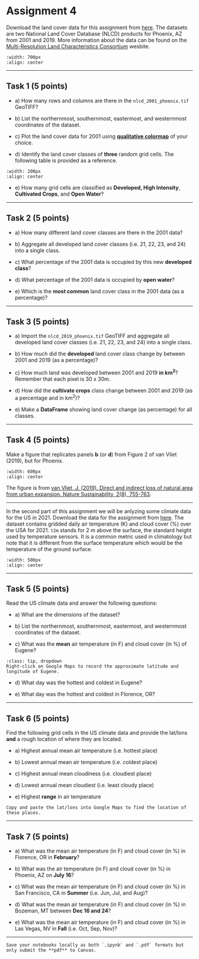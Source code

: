 # Assignment 4

Download the land cover data for this assignment from [here](https://www.dropbox.com/sh/ueleej8cr77kr2i/AACjQIouxEfUvo6A7ErSfgS0a?dl=0). The datasets are two National Land Cover Database (NLCD) products for Phoenix, AZ from 2001 and 2019. More information about the data can be found on the [Multi-Resolution Land Characteristics Consortium](https://www.mrlc.gov/data) wesbite.

```{image} images/phoenix.jpeg
:width: 700px
:align: center
```

*****************************

## Task 1 (5 points)

* a) How many rows and columns are there in the `nlcd_2001_phoenix.tif` GeoTIFF?

* b) List the northernmost, southernmost, eastermost, and westernmost coordinates of the dataset.

* c) Plot the land cover data for 2001 using [**qualitative colormap**](https://matplotlib.org/stable/tutorials/colors/colormaps.html#qualitative) of your choice.

* d) Identify the land cover classes of **three** random grid cells. The following table is provided as a reference. 

```{image} images/nlcd-classes.jpg
:width: 200px
:align: center
```

* e) How many grid cells are classified as **Developed, High Intensity**, **Cultivated Crops**, and **Open Water**?

*****************************

## Task 2 (5 points)

* a) How many different land cover classes are there in the 2001 data?

* b) Aggregate all developed land cover classes (i.e. 21, 22, 23, and 24) into a single class.

* c) What percentage of the 2001 data is occupied by this new **developed class**?

* d) What percentage of the 2001 data is occupied by **open water**?

* e) Which is the **most common** land cover class in the 2001 data (as a percentage)?

*****************************

## Task 3 (5 points)

* a) Import the `nlcd_2019_phoenix.tif` GeoTIFF and aggregate all developed land cover classes (i.e. 21, 22, 23, and 24) into a single class.

* b) How much did the **developed** land cover class change by between 2001 and 2019 (as a percentage)?

* c) How much land was developed between 2001 and 2019 **in km$^2$**? Remember that each pixel is 30 x 30m. 

* d) How did the **cultivate crops** class change between 2001 and 2019 (as a percentage and in km$^2$)?

* e) Make a **DataFrame** showing land cover change (as percentage) for all classes.


*****************************

## Task 4 (5 points)

Make a figure that replicates panels **b** (or **d**) from Figure 2 of van Vliet (2019), but for Phoenix. 

```{image} reading/fig2.png
:width: 600px
:align: center
```

The figure is from [van Vliet, J. (2019). Direct and indirect loss of natural area from urban expansion. Nature Sustainability, 2(8), 755-763](https://www.dropbox.com/s/dk51m44mlruz7l9/van-vliet-2019.pdf?dl=0).


*****************************

In the second part of this assignment we will be anlyzing some climate data for the US in 2021. Download the data for the assignment from [here](https://www.dropbox.com/sh/ueleej8cr77kr2i/AACjQIouxEfUvo6A7ErSfgS0a?dl=0). The dataset contains gridded daily air temperature (K) and cloud cover (%) over the USA for 2021. `t2m` stands for 2 m above the surface, the standard height used by temperature sensors. It is a common metric used in climatology but note that it is different from the surface temperature which would be the temperature of the ground surface. 

```{image} images/clouds.jpg
:width: 500px
:align: center
```

*****************************

## Task 5 (5 points)

Read the US climate data and answer the following questions:

* a) What are the dimensions of the dataset?

* b) List the northernmost, southernmost, eastermost, and westernmost coordinates of the dataset.

* c) What was the **mean** air temperature (in F) and cloud cover (in %) of Eugene? 

```{admonition} Click to reveal hint
:class: tip, dropdown
Right-click on Google Maps to record the approximate latitude and longitude of Eugene.
```
* d) What day was the hottest and coldest in Eugene? 

* e) What day was the hottest and coldest in Florence, OR? 
 
*****************************

## Task 6 (5 points)

Find the following grid cells in the US climate data and provide the lat/lons **and** a rough location of where they are located.

* a) Highest annual mean air temperature (i.e. hottest place)

* b) Lowest annual mean air temperature (i.e. coldest place)

* c) Highest annual mean cloudiness (i.e. cloudiest place)

* d) Lowest annual mean cloudiest (i.e. least cloudy place)

* e) Highest **range** in air temperature

```{note}
Copy and paste the lat/lons into Google Maps to find the location of these places.
```

*****************************

## Task 7 (5 points)

* a) What was the mean air temperature (in F) and cloud cover (in %) in Florence, OR in **February**?

* b) What was the air temperature (in F) and cloud cover (in %) in Phoenix, AZ on **July 16**?

* c) What was the mean air temperature (in F) and cloud cover (in %) in San Francisco, CA in **Summer** (i.e. Jun, Jul, and Aug)?

* d) What was the mean air temperature (in F) and cloud cover (in %) in Bozeman, MT between **Dec 16 and 24**?

* e) What was the mean air temperature (in F) and cloud cover (in %) in Las Vegas, NV in **Fall** (i.e. Oct, Sep, Nov)?

*****************************


```{important}
Save your notebooks locally as both `.ipynb` and `.pdf` formats but only submit the **pdf** to Canvas.
```

